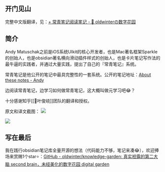 ## 开门见山

完整中文版翻译，见：[+ 常青笔记阅读笔记 - 🌲 oldwinterの数字花园](https://oldwinter.top/Sources/Articles/%E5%B8%B8%E9%9D%92%E7%AC%94%E8%AE%B0%E9%98%85%E8%AF%BB%E7%AC%94%E8%AE%B0/%2B+%E5%B8%B8%E9%9D%92%E7%AC%94%E8%AE%B0%E9%98%85%E8%AF%BB%E7%AC%94%E8%AE%B0)

## 简介
Andy Matuschak之前是iOS系统UIkit的核心开发者，也是Mac著名框架Sparkle的创始人，也是obsidian著名横向滑动插件样式的创始人，也是卡片笔记写作法的最牛逼的实践者，并通过大量实践，提出了自己的『常青笔记』系统。

常青笔记是他公开的笔记中最具完整性的一套系统。公开的笔记地址：[About these notes - Andy](https://notes.andymatuschak.org/About_these_notes)

边阅读常青笔记，边学习如何做常青笔记，这大概叫做元学习吧😂？

十分感谢知乎[[🧑叶俊峣]]团队的翻译和授权。

原文和译文截图：
![](https://my-public-pic.oss-cn-hangzhou.aliyuncs.com/202208120012174.png)

![](https://my-public-pic.oss-cn-hangzhou.aliyuncs.com/202208120014687.png)

## 写在最后

我在践行obsidian笔记库全量开源的想法（代码能力不够，笔记来凑😂），欢迎捧场来赏赐1个star⭐️：[GitHub - oldwinter/knowledge-garden: 真实袒露的第二大脑 second brain，未经美化的数字花园 digital garden](https://github.com/oldwinter/knowledge-garden)